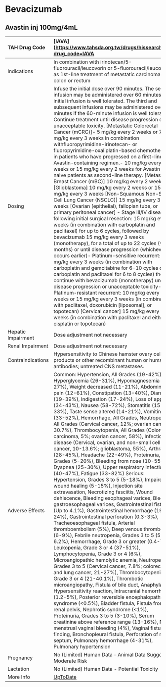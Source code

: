 # Bevacizumab

## Avastin inj 100mg/4mL

| TAH Drug Code      | [IAVA](https://www.tahsda.org.tw/drugs/hissearch.php?drug_code=IAVA                                                                                                                                                                                                                                                                                                                                                                                                                                                                                                                                                                                                                                                                                                                                                                                                                                                                                                                                                                                                                                                                                                                                                                                                                                                                                                                                                                                                                                                                                                                                                                                                                                                                                                                                                                                                                                                                                                                                                                                                                          |
|:-------------------|:---------------------------------------------------------------------------------------------------------------------------------------------------------------------------------------------------------------------------------------------------------------------------------------------------------------------------------------------------------------------------------------------------------------------------------------------------------------------------------------------------------------------------------------------------------------------------------------------------------------------------------------------------------------------------------------------------------------------------------------------------------------------------------------------------------------------------------------------------------------------------------------------------------------------------------------------------------------------------------------------------------------------------------------------------------------------------------------------------------------------------------------------------------------------------------------------------------------------------------------------------------------------------------------------------------------------------------------------------------------------------------------------------------------------------------------------------------------------------------------------------------------------------------------------------------------------------------------------------------------------------------------------------------------------------------------------------------------------------------------------------------------------------------------------------------------------------------------------------------------------------------------------------------------------------------------------------------------------------------------------------------------------------------------------------------------------------------------------|
| Indications        | In combination with irinotecan/5-fluorouracil/leucovorin or 5-fluorouracil/leucovorin as 1st-line treatment of metastatic carcinoma of the colon or rectum                                                                                                                                                                                                                                                                                                                                                                                                                                                                                                                                                                                                                                                                                                                                                                                                                                                                                                                                                                                                                                                                                                                                                                                                                                                                                                                                                                                                                                                                                                                                                                                                                                                                                                                                                                                                                                                                                                                                   |
| Dosing             | Infuse the initial dose over 90 minutes. The second infusion may be administered over 60 minutes if the initial infusion is well tolerated. The third and subsequent infusions may be administered over 30 minutes if the 60-minute infusion is well tolerated. Continue treatment until disease progression or unacceptable toxicity.  [Metastatic Colorectal Cancer (mCRC)]- 5 mg/kg every 2 weeks or 7.5 mg/kg every 3 weeks in combination withfluoropyrimidine-irinotecan- or fluoropyrimidine-oxaliplatin-based chemotherapy in patients who have progressed on a first-line Avastin-containing regimen.- 10 mg/kg every 2 weeks or 15 mg/kg every 2 weeks for Avastin-naive patients as second-line therapy.  [Metastatic Breast Cancer (mBC)] 10 mg/kg every 2 weeks  [Glioblastoma] 10 mg/kg every 2 weeks or 15 mg/kg every 3 weeks  [Non-Squamous Non-Small Cell Lung Cancer (NSCLC)] 15 mg/kg every 3 weeks  [Ovarian (epithelial), fallopian tube, or primary peritoneal cancer] - Stage III/IV disease following initial surgical resection: 15 mg/kg every 3 weeks (in combination with carboplatin and paclitaxel) for up to 6 cycles, followed by bevacizumab 15 mg/kg every 3 weeks (monotherapy), for a total of up to 22 cycles (=15 months) or until disease progression (whichever occurs earlier)- Platinum-sensitive recurrent: 15 mg/kg every 3 weeks (in combination with carboplatin and gemcitabine for 6-10 cycles or with carboplatin and paclitaxel for 6 to 8 cycles) then continue with bevacizumab (monotherapy) until disease progression or unacceptable toxicity- Platinum-resistant recurrent: 10 mg/kg every 2 weeks or 15 mg/kg every 3 weeks (in combination with paclitaxel, doxorubicin [liposomal], or topotecan)  [Cervical cancer] 15 mg/kg every 3 weeks (in combination with paclitaxel and either cisplatin or topotecan)                                                                                                                                                                                                                   |
| Hepatic Impairment | Dose adjustment not necessary                                                                                                                                                                                                                                                                                                                                                                                                                                                                                                                                                                                                                                                                                                                                                                                                                                                                                                                                                                                                                                                                                                                                                                                                                                                                                                                                                                                                                                                                                                                                                                                                                                                                                                                                                                                                                                                                                                                                                                                                                                                                |
| Renal Impairment   | Dose adjustment not necessary                                                                                                                                                                                                                                                                                                                                                                                                                                                                                                                                                                                                                                                                                                                                                                                                                                                                                                                                                                                                                                                                                                                                                                                                                                                                                                                                                                                                                                                                                                                                                                                                                                                                                                                                                                                                                                                                                                                                                                                                                                                                |
| Contraindications  | Hypersensitivity to Chinese hamster ovary cell products or other recombinant human or humanised antibodies; untreated CNS metastases.                                                                                                                                                                                                                                                                                                                                                                                                                                                                                                                                                                                                                                                                                                                                                                                                                                                                                                                                                                                                                                                                                                                                                                                                                                                                                                                                                                                                                                                                                                                                                                                                                                                                                                                                                                                                                                                                                                                                                        |
| Adverse Effects    | Common: Hypertension, All Grades (19-42%), Hyperglycemia (26-31%), Hypomagnesemia (24-27%), Weight decreased (11-21%), Abdominal pain (12-61%), Constipation (13-40%), Diarrhea (19-39%), Indigestion (17-24%), Loss of appetite (34-43%), Nausea (58-72%), Stomatitis (15-33%), Taste sense altered (14-21%), Vomiting (33-52%), Hemorrhage, All Grades, Neutropenia, All Grades (Cervical cancer, 12%; ovarian cancer, 30.7%), Thrombocytopenia, All Grades (Colorectal carcinoma, 5%; ovarian cancer, 58%), Infectious disease (Cervical, ovarian, and non-small cell lung cancer, 10-13.6%; glioblastoma, 55%), Arthralgia (28-45%), Headache (22-49%), Proteinuria, All Grades (5-20%), Bleeding from nose (10-55%), Dyspnea (25-30%), Upper respiratory infection (40-47%), Fatigue (33-82%) Serious: Hypertension, Grades 3 to 5 (5-18%), Impaired wound healing (5-15%), Injection site extravasation, Necrotizing fasciitis, Wound dehiscence, Bleeding esophageal varices, Bleeding gastroesophageal varices, Gastrointestinal fistula (Up to 4.1%), Gastrointestinal hemorrhage (19-24%), Gastrointestinal perforation (0.3-3%), Tracheoesophageal fistula, Arterial thromboembolism (5%), Deep venous thrombosis (6-9%), Febrile neutropenia, Grades 3 to 5 (5-6.2%), Hemorrhage, Grade 3 or greater (0.4-7%), Leukopenia, Grade 3 or 4 (37-51%), Lymphocytopenia, Grade 3 or 4 (6%), Microangiopathic hemolytic anemia, Neutropenia, Grades 3 to 5 (Cervical cancer, 7.8%; colorectal and lung cancer, 21-27%), Thrombocytopenia, Grade 3 or 4 (21-40.1%), Thrombotic microangiopathy, Fistula of bile duct, Anaphylaxis, Hypersensitivity reaction, Intracranial hemorrhage (1.2-5%), Posterior reversible encephalopathy syndrome (<0.5%), Bladder fistula, Fistula from renal pelvis, Nephrotic syndrome (<1%), Proteinuria, Grades 3 to 5 (3-10%), Serum creatinine above reference range (13-16%), Non-menstrual vaginal bleeding (4%), Vaginal fistula finding, Bronchopleural fistula, Perforation of nasal septum, Pulmonary hemorrhage (4-31%), Pulmonary hypertension |
| Pregnancy          | No (Limited) Human Data – Animal Data Suggest Moderate Risk                                                                                                                                                                                                                                                                                                                                                                                                                                                                                                                                                                                                                                                                                                                                                                                                                                                                                                                                                                                                                                                                                                                                                                                                                                                                                                                                                                                                                                                                                                                                                                                                                                                                                                                                                                                                                                                                                                                                                                                                                                  |
| Lactation          | No (Limited) Human Data - Potential Toxicity                                                                                                                                                                                                                                                                                                                                                                                                                                                                                                                                                                                                                                                                                                                                                                                                                                                                                                                                                                                                                                                                                                                                                                                                                                                                                                                                                                                                                                                                                                                                                                                                                                                                                                                                                                                                                                                                                                                                                                                                                                                 |
| More Info          | [UpToDate](https://www.uptodate.com/contents/bevacizumab-drug-information)                                                                                                                                                                                                                                                                                                                                                                                                                                                                                                                                                                                                                                                                                                                                                                                                                                                                                                                                                                                                                                                                                                                                                                                                                                                                                                                                                                                                                                                                                                                                                                                                                                                                                                                                                                                                                                                                                                                                                                                                                   |

